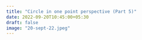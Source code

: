 ```yaml
---
title: "Circle in one point perspective (Part 5)"
date: 2022-09-20T10:45:00+05:30
draft: false
image: "20-sept-22.jpeg"
---
```

